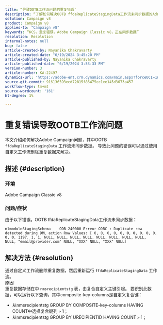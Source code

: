 ```yaml
---
title: “导致OOTB工作流问题的重复错误”
description: “了解如何解决OOTB ffdaReplicateStagingData工作流未同步数据的Adobe Campaign问题。”
solution: Campaign v8
product: Campaign v8
applies-to: "Campaign v8"
keywords: “KCS，重复错误，Adobe Campaign Classic v8，正在同步数据”
resolution: Resolution
internal-notes: null
bug: false
article-created-by: Nayanika Chakravarty
article-created-date: "6/19/2024 3:45:20 PM"
article-published-by: Nayanika Chakravarty
article-published-date: "6/19/2024 3:53:33 PM"
version-number: 3
article-number: KA-22497
dynamics-url: "https://adobe-ent.crm.dynamics.com/main.aspx?forceUCI=1&pagetype=entityrecord&etn=knowledgearticle&id=320d08eb-522e-ef11-840a-000d3a37b1e1"
source-git-commit: 916136593ecd72815f86475ec1ee145d3673a457
workflow-type: tm+mt
source-wordcount: '161'
ht-degree: 1%

---
```


# 重复错误导致OOTB工作流问题


本文介绍如何解决Adobe Campaign问题，其中OOTB `ffdaReplicateStagingData` 工作流未同步数据。 导致此问题的错误可以通过使用自定义工作流删除重复数据来解决。

## 描述 {#description}


### 环境

Adobe Campaign Classic v8

### 问题/症状

由于以下错误，OOTB ffdaReplicateStagingData工作流未同步数据：


```
nlmoduleStagingSchema    ODB-240000 Erreur ODBC : Duplicate row detected during DML action Row Values: [ 0, 0, 0, 0, 0, 0, 0, 0, 0, 0, 0, 0, 1197, 1, 1, NULL, NULL, NULL, NULL, NULL, NULL, NULL, NULL, NULL, "email@provider.com" NULL, "XXX" NULL, "XXX" NULL]
```



## 解决方法 {#resolution}


通过自定义工作流删除重复数据，然后重新运行 `ffdaReplicateStagingData` 工作流。
<br>原因 <br>
重复数据存储在中 `nmsrecipientstg` 表，由复合自定义主键引起。 要识别此数据，可以运行以下查询，其中composite-key-columns是自定义复合键：

- 从nmsrecipientstg GROUP BY COMPOSITE-key-columns HAVING COUNT中选择复合键列 `>`  1；
- 从nmsrecipientstg GROUP BY URECIPIENTID HAVING COUNT `>`  1；



